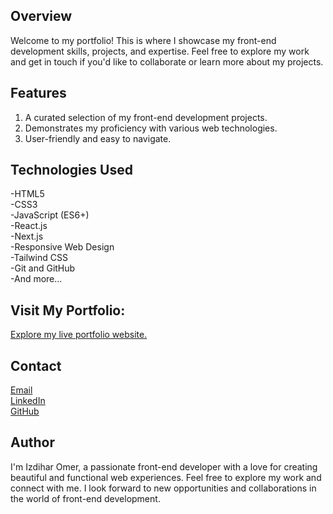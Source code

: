 ## Overview
Welcome to my portfolio! This is where I showcase my front-end development skills, projects, and expertise. Feel free to explore my work and get in touch if you'd like to collaborate or learn more about my projects.

## Features
1. A curated selection of my front-end development projects.
2. Demonstrates my proficiency with various web technologies.
3. User-friendly and easy to navigate.

## Technologies Used
-HTML5 <br>
-CSS3 <br>
-JavaScript (ES6+) <br> 
-React.js <br>
-Next.js  <br>
-Responsive Web Design <br>
-Tailwind CSS <br>
-Git and GitHub <br>
-And more... <br>

 ## Visit My Portfolio:
 [Explore my live portfolio website.]( https://portfolio-project-izdiharomer-eosin.vercel.app/)

 ## Contact
[Email](ezdiharomerrrr@gmail.com) <br>
[LinkedIn](https://www.linkedin.com/in/izdihar-omar-a09373242/) <br>
[GitHub](https://github.com/Izdiharomer) <br>

## Author
I'm Izdihar Omer, a passionate front-end developer with a love for creating beautiful and functional web experiences.
Feel free to explore my work and connect with me. I look forward to new opportunities and collaborations in the world of front-end development.
